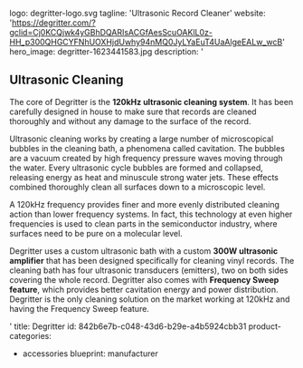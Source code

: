 logo: degritter-logo.svg
tagline: 'Ultrasonic Record Cleaner'
website: 'https://degritter.com/?gclid=Cj0KCQjwk4yGBhDQARIsACGfAesScuOAKlL0z-HH_p300QHGCYFNhUOXHjdUwhy94nMQ0JyLYaEuT4UaAlgeEALw_wcB'
hero_image: degritter-1623441583.jpg
description: '<h2>Ultrasonic Cleaning</h2><p>The core of Degritter is the&nbsp;<strong>120kHz ultrasonic cleaning system</strong>. It has been carefully designed in house to make sure that records are cleaned thoroughly and without any damage to the surface of the record.</p><p>Ultrasonic cleaning works by creating a large number of microscopical bubbles in the cleaning bath, a phenomena called cavitation. The bubbles are a vacuum created by high frequency pressure waves moving through the water. Every ultrasonic cycle bubbles are formed and collapsed, releasing energy as heat and minuscule strong water jets. These effects combined thoroughly clean all surfaces down to a microscopic level.</p><p>A 120kHz frequency provides finer and more evenly distributed cleaning action than lower frequency systems. In fact, this technology at even higher frequencies is used to clean parts in the semiconductor industry, where surfaces need to be pure on a molecular level.</p><p>Degritter uses a custom ultrasonic bath with a custom&nbsp;<strong>300W ultrasonic amplifier</strong>&nbsp;that has been designed specifically for cleaning vinyl records. The cleaning bath has four ultrasonic transducers (emitters), two on both sides covering the whole record. Degritter also comes with&nbsp;<strong>Frequency Sweep feature</strong>, which provides better cavitation energy and power distribution. Degritter is the only cleaning solution on the market working at 120kHz and having the Frequency Sweep feature.</p>'
title: Degritter
id: 842b6e7b-c048-43d6-b29e-a4b5924cbb31
product-categories:
  - accessories
blueprint: manufacturer
